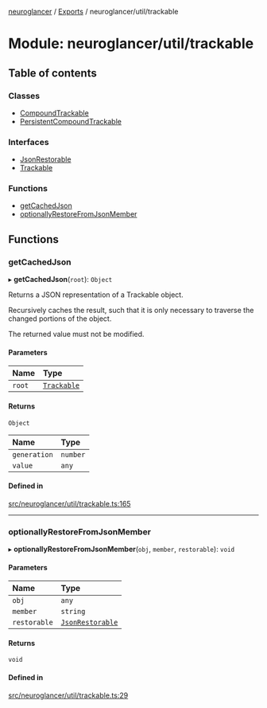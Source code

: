 [neuroglancer](../README.md) / [Exports](../modules.md) / neuroglancer/util/trackable

# Module: neuroglancer/util/trackable

## Table of contents

### Classes

- [CompoundTrackable](../classes/neuroglancer_util_trackable.CompoundTrackable.md)
- [PersistentCompoundTrackable](../classes/neuroglancer_util_trackable.PersistentCompoundTrackable.md)

### Interfaces

- [JsonRestorable](../interfaces/neuroglancer_util_trackable.JsonRestorable.md)
- [Trackable](../interfaces/neuroglancer_util_trackable.Trackable.md)

### Functions

- [getCachedJson](neuroglancer_util_trackable.md#getcachedjson)
- [optionallyRestoreFromJsonMember](neuroglancer_util_trackable.md#optionallyrestorefromjsonmember)

## Functions

### getCachedJson

▸ **getCachedJson**(`root`): `Object`

Returns a JSON representation of a Trackable object.

Recursively caches the result, such that it is only necessary to traverse the changed portions of
the object.

The returned value must not be modified.

#### Parameters

| Name | Type |
| :------ | :------ |
| `root` | [`Trackable`](../interfaces/neuroglancer_util_trackable.Trackable.md) |

#### Returns

`Object`

| Name | Type |
| :------ | :------ |
| `generation` | `number` |
| `value` | `any` |

#### Defined in

[src/neuroglancer/util/trackable.ts:165](https://github.com/ActiveBrainAtlas2/neuroglancer/blob/91617476/src/neuroglancer/util/trackable.ts#L165)

___

### optionallyRestoreFromJsonMember

▸ **optionallyRestoreFromJsonMember**(`obj`, `member`, `restorable`): `void`

#### Parameters

| Name | Type |
| :------ | :------ |
| `obj` | `any` |
| `member` | `string` |
| `restorable` | [`JsonRestorable`](../interfaces/neuroglancer_util_trackable.JsonRestorable.md) |

#### Returns

`void`

#### Defined in

[src/neuroglancer/util/trackable.ts:29](https://github.com/ActiveBrainAtlas2/neuroglancer/blob/91617476/src/neuroglancer/util/trackable.ts#L29)
